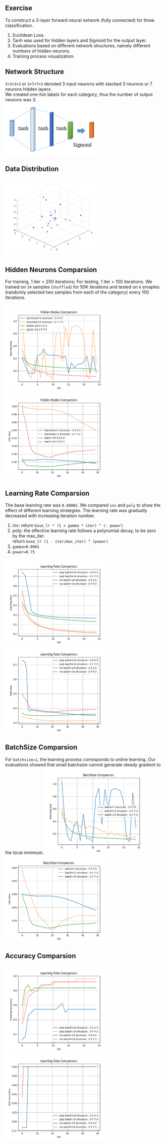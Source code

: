 ## Exercise
To construct a 3-layer forward neural network (fully connected) for three classification.
1. Euclidean Loss.
2. Tanh was used for hidden layers and Sigmoid for the output layer.
3. Evaluations based on different network structures, namely different numbers of hidden neurons.
4. Training process visualization.

## Network Structure
`3+3+3+3` or `3+7+7+3` denoted 3 input neurons with stacked 3 neurons or 7 neurons hidden layers.   
We created one-hot labels for each category, thus the number of output neurons was 3.   
<img src="./structure.jpg" width="300" height="170" />

## Data Distribution
<img src="./img/distribution.jpg" width="300" height="250" />

## Hidden Neurons Comparsion
For training, 1 iter = 200 iterations; For testing, 1 iter = 100 iterations. We trained on `24` samples (`shuffled`) for 50K iterations and tested on `6` smaples (randomly selected two samples from each of the category) every 100 iterations.

<img src="./img/network_comparsion.png" width="340" height="280" />
<img src="./img/network_comparsion_test.png" width="340" height="280" />

## Learning Rate Comparsion
The base learning rate was `0.00005`. We compared `inv` and `poly` to show the effect of different learning strategies. The learning rate was gradually decreased with increasing iteration number. 
1. inv: return `base_lr * (1 + gamma * iter) ^ (- power)`
2. poly: the effective learning rate follows a polynomial decay, to be zero by the max_iter.    
return `base_lr (1 - iter/max_iter) ^ (power)`
3. `gamma=0.0001`   
4. `power=0.75`
<img src="./img/learning_rate_train.png" width="340" height="280" />
<img src="./img/learning_rate_test.png" width="340" height="280" />

## BatchSize Comparsion
For `batchsize=1`, the learning process corresponds to online learning. Our evaluations showed that small batchsize cannot generate steady gradient to the local minimum. 
<img src="./img/convergence_train.png" width="340" height="280" />
<img src="./img/convergence_test.png" width="340" height="280" />

## Accuracy Comparsion
<img src="./img/acc_train.png" width="340" height="280" />
<img src="./img/acc_test.png" width="340" height="280" />
